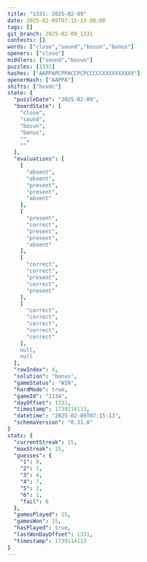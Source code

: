 ```yaml
---
title: "1331: 2025-02-09"
date: 2025-02-09T07:15:13-08:00
tags: []
git_branch: 2025-02-09_1331
contests: []
words: ["close","sound","bosun","bonus"]
openers: ["close"]
middlers: ["sound","bosun"]
puzzles: [1331]
hashes: ["AAPPAPCPPACCPCPCCCCCXXXXXXXXXX"]
openerHash: ["AAPPA"]
shifts: ["hvvdc"]
state: {
  "puzzleDate": "2025-02-09",
  "boardState": [
    "close",
    "sound",
    "bosun",
    "bonus",
    "",
    ""
  ],
  "evaluations": [
    [
      "absent",
      "absent",
      "present",
      "present",
      "absent"
    ],
    [
      "present",
      "correct",
      "present",
      "present",
      "absent"
    ],
    [
      "correct",
      "correct",
      "present",
      "correct",
      "present"
    ],
    [
      "correct",
      "correct",
      "correct",
      "correct",
      "correct"
    ],
    null,
    null
  ],
  "rowIndex": 4,
  "solution": "bonus",
  "gameStatus": "WIN",
  "hardMode": true,
  "gameId": "1134",
  "dayOffset": 1331,
  "timestamp": 1739114113,
  "datetime": "2025-02-09T07:15:13",
  "schemaVersion": "0.31.0"
}
stats: {
  "currentStreak": 15,
  "maxStreak": 15,
  "guesses": {
    "1": 0,
    "2": 1,
    "3": 4,
    "4": 7,
    "5": 2,
    "6": 1,
    "fail": 0
  },
  "gamesPlayed": 15,
  "gamesWon": 15,
  "hasPlayed": true,
  "lastWonDayOffset": 1331,
  "timestamp": 1739114113
}
---
```

<!-- more -->
